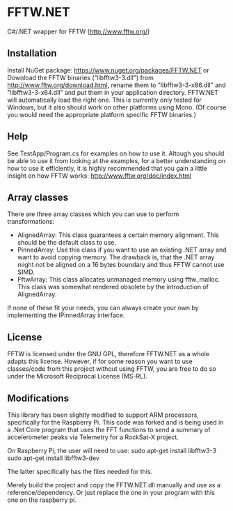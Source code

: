 # FFTW.NET
C#/.NET wrapper for FFTW (http://www.fftw.org/)

## Installation
Install NuGet package: https://www.nuget.org/packages/FFTW.NET
or
Download the FFTW binaries ("libfftw3-3.dll") from http://www.fftw.org/download.html,
rename them to "libfftw3-3-x86.dll" and "libfftw3-3-x64.dll" and put them in your application directory.
FFTW.NET will automatically load the right one.
This is currently only tested for Windows, but it also should work on other platforms using Mono.
(Of course you would need the appropriate platform specific FFTW binaries.)

## Help
See TestApp/Program.cs for examples on how to use it.
Altough you should be able to use it from looking at the examples,
for a better understanding on how to use it efficiently, it is highly recommended
that you gain a little insight on how FFTW works: http://www.fftw.org/doc/index.html

## Array classes
There are three array classes which you can use to perform transformations:
* AlignedArray<T>: This class guarantees a certain memory alignment.
  This should be the default class to use.
* PinnedArray<T>: Use this class if you want to use an existing .NET array and
  want to avoid copying memory. The drawback is, that the .NET array might not
  be aligned on a 16 bytes boundary and thus FFTW cannot use SIMD.
* FftwArray<T>: This class allocates unmanaged memory using fftw_malloc.
  This class was somewhat rendered obsolete by the introduction of AlignedArray<T>.

If none of these fit your needs, you can always create your own by
implementing the IPinnedArray<T> interface.

## License
FFTW is licensed under the GNU GPL, therefore FFTW.NET as a whole adapts this license.
However, if for some reason you want to use classes/code from this project
without using FFTW, you are free to do so under the Microsoft Reciprocal License (MS-RL).

## Modifications
This library has been slightly modified to support ARM processors, specifically for the Raspberry Pi.
This code was forked and is being used in a .Net Core program that uses the FFT functions to send a summary of accelerometer peaks via Telemetry for a RockSat-X project.

On Raspberry Pi, the user will need to use:
sudo apt-get install libfftw3-3
sudo apt-get install libfftw3-dev

The latter specifically has the files needed for this.

Merely build the project and copy the FFTW.NET.dll manually and use as a reference/dependency. Or just replace the one in your program with this one on the raspberry pi.
